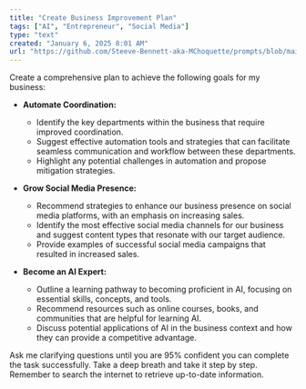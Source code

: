 ```yaml
---
title: "Create Business Improvement Plan"
tags: ["AI", "Entrepreneur", "Social Media"]
type: "text"
created: "January 6, 2025 8:01 AM"
url: "https://github.com/Steeve-Bennett-aka-MChoquette/prompts/blob/main/create_business_improvement_plan.md"
---
```


Create a comprehensive plan to achieve the following goals for my business:

- **Automate Coordination:**
  - Identify the key departments within the business that require improved coordination.
  - Suggest effective automation tools and strategies that can facilitate seamless communication and workflow between these departments.
  - Highlight any potential challenges in automation and propose mitigation strategies.

- **Grow Social Media Presence:**
  - Recommend strategies to enhance our business presence on social media platforms, with an emphasis on increasing sales.
  - Identify the most effective social media channels for our business and suggest content types that resonate with our target audience.
  - Provide examples of successful social media campaigns that resulted in increased sales.

- **Become an AI Expert:**
  - Outline a learning pathway to becoming proficient in AI, focusing on essential skills, concepts, and tools.
  - Recommend resources such as online courses, books, and communities that are helpful for learning AI.
  - Discuss potential applications of AI in the business context and how they can provide a competitive advantage.

Ask me clarifying questions until you are 95% confident you can complete the task successfully. Take a deep breath and take it step by step. Remember to search the internet to retrieve up-to-date information.